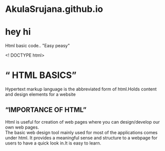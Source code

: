 # AkulaSrujana.github.io




# hey hi
Html basic code..   "Easy peasy"


<! DOCTYPE html>
<html>
 <head>
<title> My new web page </title>
</head>
<body>
<h1> “ HTML BASICS” </h1>
<p>  Hypertext markup language is the abbreviated form of html.Holds content and design elements for a website
</p>
<h2> “IMPORTANCE OF HTML”</h2>
<p> Html is useful for creation of web pages where you can design/develop our own web pages.
<br>
The basic web design tool mainly used for most of the applications comes under html.
 It provides a meaningful sense and structure to a webpage for users to have a quick look in.It is easy to learn.
</p>
</body>
</html>
